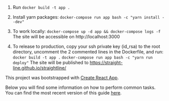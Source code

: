 1. Run `docker build -t app .`

2. Install yarn packages:
   `docker-compose run app bash -c "yarn install --dev"`

2. To work locally:
   `docker-compose up -d app && docker-compose logs -f`
   The site will be accessible on http://localhost:3000

3. To release to production, copy your ssh private key (id_rsa) to the
   root directory, uncomment the 2 commented lines in the Dockerfile, and run:
   `docker build -t app .`
   `docker-compose run app bash -c "yarn run deploy"`
   The site will be published to https://straight-line.github.io/straightline/


This project was bootstrapped with [Create React App](https://github.com/facebookincubator/create-react-app).

Below you will find some information on how to perform common tasks.<br>
You can find the most recent version of this guide [here](https://github.com/facebookincubator/create-react-app/blob/master/packages/react-scripts/template/README.md).